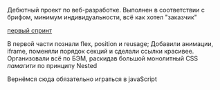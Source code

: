 Дебютный проект по веб-разработке.
Выполнен в соответствии с брифом, минимум индивидуальности, всё как хотел "заказчик"

[первый спринт](https://alphajester.github.io/how-to-learn/ "нажми")

В первой части познали flex, position и reusage;
Добавили анимации, iframe, поменяли порядок секций и сделали ссылки красивее.
Организовали всё по БЭМ, раскидав большой монолитный CSS *памагити* по принципу Nested

Вернёмся сюда обязательно играться в javaScript
